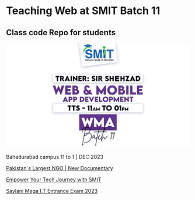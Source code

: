 # Teaching Web at SMIT Batch 11

## Class code Repo for students

![Class Poster](./imgs/class-poster.jpeg)

Bahadurabad campus 11 to 1 | DEC 2023

[Pakistan`s Largest NGO | New Documentary](https://youtu.be/MIpmnJG0yyc)

[Empower Your Tech Journey with SMIT](https://youtu.be/VcV841p85Ew)

[Saylani Mega I.T Entrance Exam 2023](https://youtu.be/uaaVCBPHOp8)
